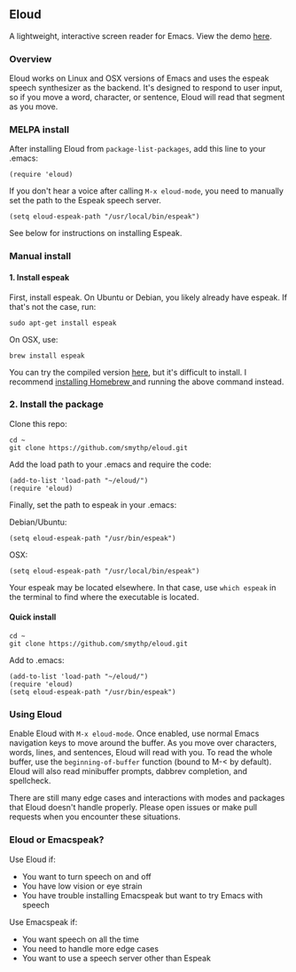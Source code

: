 ## Eloud

A lightweight, interactive screen reader for Emacs. View the demo [here](https://www.youtube.com/watch?v=k5BLXMGSTJs).  

### Overview

Eloud works on Linux and OSX versions of Emacs and uses the espeak speech synthesizer as the backend. It's designed to respond to user input, so if you move a word, character, or sentence, Eloud will read that segment as you move. 

### MELPA install

After installing Eloud from `package-list-packages`, add this line to your .emacs:

    (require 'eloud)
	
If you don't hear a voice after calling `M-x eloud-mode`, you need to manually set the path to the Espeak speech server.

    (setq eloud-espeak-path "/usr/local/bin/espeak")
	
See below for instructions on installing Espeak.


### Manual install

#### 1. Install espeak 

First, install espeak. On Ubuntu or Debian, you likely already have espeak. If that's not the case, run:

    sudo apt-get install espeak 
	
On OSX, use:

	brew install espeak 
	
You can try the compiled version [here](http://espeak.sourceforge.net/download.html), but it's difficult to install. I recommend [installing Homebrew ](https://coolestguidesontheplanet.com/installing-homebrew-on-os-x-el-capitan-10-11-package-manager-for-unix-apps/) and running the above command instead.

### 2. Install the package

Clone this repo:

    cd ~
    git clone https://github.com/smythp/eloud.git
	
Add the load path to your .emacs and require the code:

    (add-to-list 'load-path "~/eloud/")
    (require 'eloud)
	
Finally, set the path to espeak in your .emacs:

Debian/Ubuntu:

    (setq eloud-espeak-path "/usr/bin/espeak")

OSX:

    (setq eloud-espeak-path "/usr/local/bin/espeak") 

Your espeak may be located elsewhere. In that case, use `which espeak` in the terminal to find where the executable is located.
	
#### Quick install

    cd ~
    git clone https://github.com/smythp/eloud.git
	
Add to .emacs:

    (add-to-list 'load-path "~/eloud/")	
	(require 'eloud)
	(setq eloud-espeak-path "/usr/bin/espeak")

### Using Eloud

Enable Eloud with `M-x eloud-mode`. Once enabled, use normal Emacs navigation keys to move around the buffer. As you move over characters, words, lines, and sentences, Eloud will read with you. To read the whole buffer, use the `beginning-of-buffer` function (bound to M-< by default). Eloud will also read minibuffer prompts, dabbrev completion, and spellcheck.

There are still many edge cases and interactions with modes and packages that Eloud doesn't handle properly. Please open issues or make pull requests when you encounter these situations.


### Eloud or Emacspeak?

Use Eloud if:

- You want to turn speech on and off
- You have low vision or eye strain
- You have trouble installing Emacspeak but want to try Emacs with speech

Use Emacspeak if:

- You want speech on all the time
- You need to handle more edge cases
- You want to use a speech server other than Espeak


